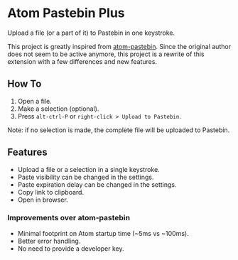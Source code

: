 # Atom Pastebin Plus

Upload a file (or a part of it) to Pastebin in one keystroke.

This project is greatly inspired from [atom-pastebin](https://atom.io/packages/atom-pastebin). Since the original author does not seem to be active anymore, this project is a rewrite of this extension with a few differences and new features.

## How To
1. Open a file.
2. Make a selection (optional).
3. Press `alt-ctrl-P` or `right-click > Upload to Pastebin`.

Note: if no selection is made, the complete file will be uploaded to Pastebin.

## Features
* Upload a file or a selection in a single keystroke.
* Paste visibility can be changed in the settings.
* Paste expiration delay can be changed in the settings.
* Copy link to clipboard.
* Open in browser.
### Improvements over atom-pastebin
* Minimal footprint on Atom startup time (~5ms vs ~100ms).
* Better error handling.
* No need to provide a developer key.
